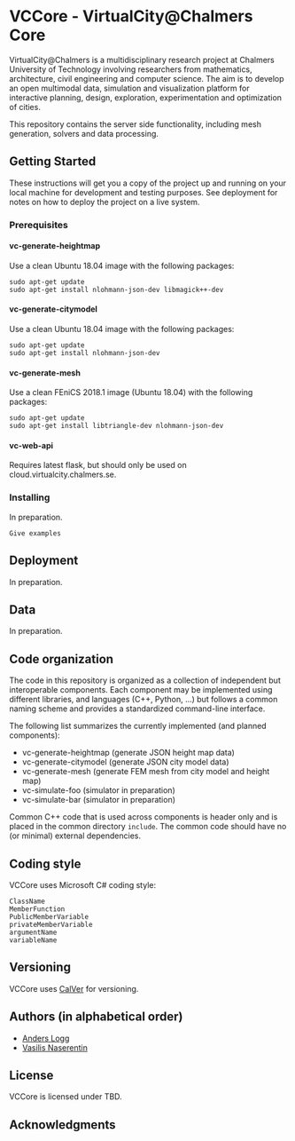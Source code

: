 # VCCore - VirtualCity@Chalmers Core

VirtualCity@Chalmers is a multidisciplinary research project at
Chalmers University of Technology involving researchers from
mathematics, architecture, civil engineering and computer science. The
aim is to develop an open multimodal data, simulation and
visualization platform for interactive planning, design, exploration,
experimentation and optimization of cities.

This repository contains the server side functionality, including
mesh generation, solvers and data processing.

## Getting Started

These instructions will get you a copy of the project up and running on your local machine for development and testing purposes. See deployment for notes on how to deploy the project on a live system.

### Prerequisites

#### vc-generate-heightmap

Use a clean Ubuntu 18.04 image with the following packages:

```
sudo apt-get update
sudo apt-get install nlohmann-json-dev libmagick++-dev
```

#### vc-generate-citymodel

Use a clean Ubuntu 18.04 image with the following packages:

```
sudo apt-get update
sudo apt-get install nlohmann-json-dev
```

#### vc-generate-mesh

Use a clean FEniCS 2018.1 image (Ubuntu 18.04) with the following packages:

```
sudo apt-get update
sudo apt-get install libtriangle-dev nlohmann-json-dev
```
#### vc-web-api

Requires latest flask, but should only be used on cloud.virtualcity.chalmers.se.

### Installing

In preparation.

```
Give examples
```

## Deployment

In preparation.

## Data

In preparation.

## Code organization

The code in this repository is organized as a collection of independent but interoperable components. Each component may be implemented using different libraries, and languages (C++, Python, ...) but follows a common naming scheme and provides a standardized command-line interface.

The following list summarizes the currently implemented (and planned components):

* vc-generate-heightmap (generate JSON height map data)
* vc-generate-citymodel (generate JSON city model data)
* vc-generate-mesh      (generate FEM mesh from city model and height map)
* vc-simulate-foo       (simulator in preparation)
* vc-simulate-bar       (simulator in preparation)

Common C++ code that is used across components is header only and is placed in the common directory `include`. The common code should have no (or minimal) external dependencies.

## Coding style

VCCore uses Microsoft C# coding style:

```
ClassName
MemberFunction
PublicMemberVariable
privateMemberVariable
argumentName
variableName
```

## Versioning

VCCore uses [CalVer](https://calver.org/) for versioning.

## Authors (in alphabetical order)

* [Anders Logg](http://anders.logg.org)
* [Vasilis Naserentin](https://www.chalmers.se/en/Staff/Pages/vasnas.aspx)

## License

VCCore is licensed under TBD.

## Acknowledgments
